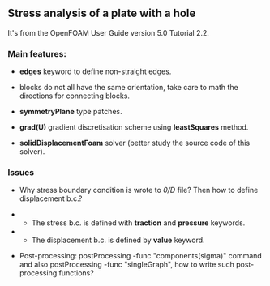 ## Stress analysis of a plate with a hole

It's from the OpenFOAM User Guide version 5.0 Tutorial 2.2.

### Main features:

- **edges** keyword to define non-straight edges.

- blocks do not all have the same orientation, take care to math the directions for connecting blocks.

- **symmetryPlane** type patches.

- **grad(U)** gradient discretisation scheme using **leastSquares** method.

- **solidDisplacementFoam** solver (better study the source code of this solver).

### Issues

- Why stress boundary condition is wrote to *0/D* file? Then how to define displacement b.c.?

- - The stress b.c. is defined with **traction** and **pressure** keywords.
- - The displacement b.c. is defined by **value** keyword.

- Post-processing: postProcessing -func "components(sigma)" command and also
postProcessing -func "singleGraph", how to write such post-processing functions?

